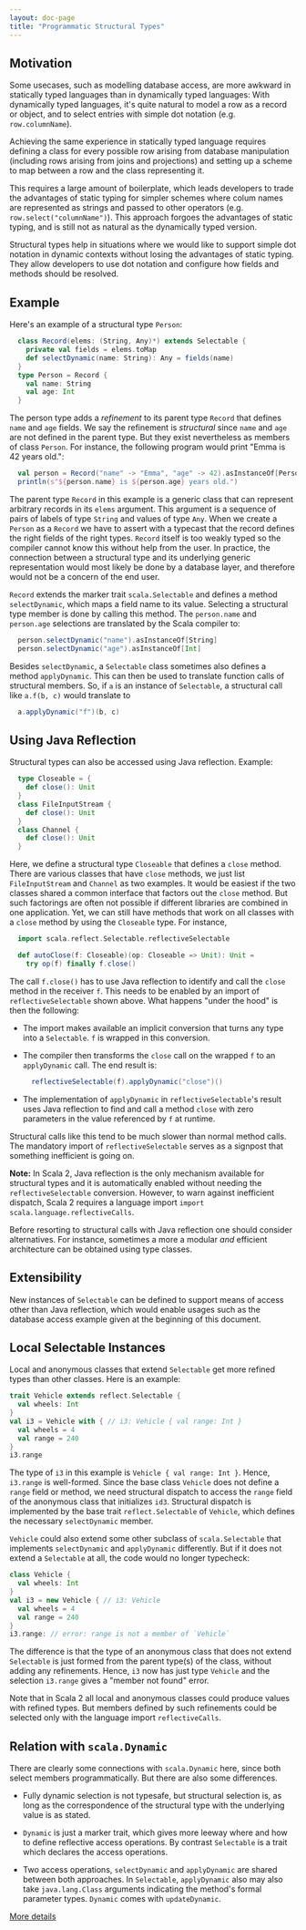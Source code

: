 ```yaml
---
layout: doc-page
title: "Programmatic Structural Types"
---
```


## Motivation

Some usecases, such as modelling database access, are more awkward in
statically typed languages than in dynamically typed languages: With
dynamically typed languages, it's quite natural to model a row as a
record or object, and to select entries with simple dot notation (e.g.
`row.columnName`).

Achieving the same experience in statically typed
language requires defining a class for every possible row arising from
database manipulation (including rows arising from joins and
projections) and setting up a scheme to map between a row and the
class representing it.

This requires a large amount of boilerplate, which leads developers to
trade the advantages of static typing for simpler schemes where colum
names are represented as strings and passed to other operators (e.g.
`row.select("columnName")`). This approach forgoes the advantages of
static typing, and is still not as natural as the dynamically typed
version.

Structural types help in situations where we would like to support
simple dot notation in dynamic contexts without losing the advantages
of static typing. They allow developers to use dot notation and
configure how fields and methods should be resolved.

## Example

Here's an example of a structural type `Person`:
```scala
  class Record(elems: (String, Any)*) extends Selectable {
    private val fields = elems.toMap
    def selectDynamic(name: String): Any = fields(name)
  }
  type Person = Record {
    val name: String
    val age: Int
  }
```
The person type adds a _refinement_ to its parent type `Record` that defines `name` and `age` fields. We say the refinement is _structural_ since  `name` and `age` are not defined in the parent type. But they exist nevertheless as members of class `Person`. For instance, the following
program would print  "Emma is 42 years old.":
```scala
  val person = Record("name" -> "Emma", "age" -> 42).asInstanceOf[Person]
  println(s"${person.name} is ${person.age} years old.")
```
The parent type `Record` in this example is a generic class that can represent arbitrary records in its `elems` argument. This argument is a
sequence of pairs of labels of type `String` and values of type `Any`.
When we create a `Person` as a `Record` we have to assert with a typecast
that the record defines the right fields of the right types. `Record`
itself is too weakly typed so the compiler cannot know this without
help from the user. In practice, the connection between a structural type
and its underlying generic representation would most likely be done by
a database layer, and therefore would not be a concern of the end user.

`Record` extends the marker trait `scala.Selectable` and defines
a method `selectDynamic`, which maps a field name to its value.
Selecting a structural type member is done by calling this method.
The `person.name` and `person.age` selections are translated by
the Scala compiler to:
```scala
  person.selectDynamic("name").asInstanceOf[String]
  person.selectDynamic("age").asInstanceOf[Int]
```

Besides `selectDynamic`, a `Selectable` class sometimes also defines a method `applyDynamic`. This can then be used to translate function calls of structural members. So, if `a` is an instance of `Selectable`, a structural call like `a.f(b, c)` would translate to
```scala
  a.applyDynamic("f")(b, c)
```

## Using Java Reflection

Structural types can also be accessed using Java reflection. Example:
```scala
  type Closeable = {
    def close(): Unit
  }
  class FileInputStream {
    def close(): Unit
  }
  class Channel {
    def close(): Unit
  }
```
Here, we define a structural type `Closeable` that defines a `close` method. There are various classes that have `close` methods, we just list `FileInputStream` and `Channel` as two examples. It would be easiest if the two classes shared a common interface that factors out the `close` method. But such factorings are often not possible if different libraries are combined in one application. Yet, we can still have methods that work on
all classes with a `close` method by using the `Closeable` type. For instance,
```scala
  import scala.reflect.Selectable.reflectiveSelectable

  def autoClose(f: Closeable)(op: Closeable => Unit): Unit =
    try op(f) finally f.close()
```
The call `f.close()` has to use Java reflection to identify and call the `close` method in the receiver `f`. This needs to be enabled by an import
of `reflectiveSelectable` shown above. What happens "under the hood" is then the following:

 - The import makes available an implicit conversion that turns any type into a
   `Selectable`. `f` is wrapped in this conversion.

 - The compiler then transforms the `close` call on the wrapped `f`
   to an `applyDynamic` call. The end result is:

   ```scala
     reflectiveSelectable(f).applyDynamic("close")()
   ```
 - The implementation of `applyDynamic` in `reflectiveSelectable`'s result
uses Java reflection to find and call a method `close` with zero parameters in the value referenced by `f` at runtime.

Structural calls like this tend to be much slower than normal method calls. The mandatory import of `reflectiveSelectable` serves as a signpost that something inefficient is going on.

**Note:** In Scala 2, Java reflection is the only mechanism available for structural types and it is automatically enabled without needing the
`reflectiveSelectable` conversion. However, to warn against inefficient
dispatch, Scala 2 requires a language import `import scala.language.reflectiveCalls`.

Before resorting to structural calls with Java reflection one should consider alternatives. For instance, sometimes a more a modular _and_ efficient architecture can be obtained using type classes.

## Extensibility

New instances of `Selectable` can be defined to support means of
access other than Java reflection, which would enable usages such as
the database access example given at the beginning of this document.

## Local Selectable Instances

Local and anonymous classes that extend `Selectable` get more refined types
than other classes. Here is an example:
```scala
trait Vehicle extends reflect.Selectable {
  val wheels: Int
}
val i3 = Vehicle with { // i3: Vehicle { val range: Int }
  val wheels = 4
  val range = 240
}
i3.range
```
The type of `i3` in this example is `Vehicle { val range: Int }`. Hence,
`i3.range` is well-formed. Since the base class `Vehicle` does not define a `range` field or method, we need structural dispatch to access the `range` field of the anonymous class that initializes `id3`. Structural dispatch
is implemented by the base trait `reflect.Selectable` of `Vehicle`, which
defines the necessary `selectDynamic` member.

`Vehicle` could also extend some other subclass of `scala.Selectable` that implements `selectDynamic` and `applyDynamic` differently. But if it does not extend a `Selectable` at all, the code would no longer typecheck:
```scala
class Vehicle {
  val wheels: Int
}
val i3 = new Vehicle { // i3: Vehicle
  val wheels = 4
  val range = 240
}
i3.range: // error: range is not a member of `Vehicle`
```
The difference is that the type of an anonymous class that does not extend `Selectable` is just formed from the parent type(s) of the class, without
adding any refinements. Hence, `i3` now has just type `Vehicle` and the selection `i3.range` gives a "member not found" error.

Note that in Scala 2 all local and anonymous classes could produce values with refined types. But
members defined by such refinements could be selected only with the language import
`reflectiveCalls`.

## Relation with `scala.Dynamic`

There are clearly some connections with `scala.Dynamic` here, since
both select members programmatically. But there are also some
differences.

- Fully dynamic selection is not typesafe, but structural selection
  is, as long as the correspondence of the structural type with the
  underlying value is as stated.

- `Dynamic` is just a marker trait, which gives more leeway where and
  how to define reflective access operations. By contrast
  `Selectable` is a trait which declares the access operations.

- Two access operations, `selectDynamic` and `applyDynamic` are shared
  between both approaches. In `Selectable`, `applyDynamic` also may also take
  `java.lang.Class` arguments indicating the method's formal parameter types.
  `Dynamic` comes with `updateDynamic`.

[More details](structural-types-spec.md)
